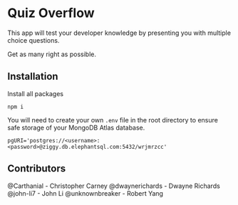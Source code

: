# Quiz Overflow

This app will test your developer knowledge by presenting you with multiple choice questions.

Get as many right as possible.

## Installation

Install all packages

```
npm i
```

You will need to create your own `.env` file in the root directory to ensure safe storage of your MongoDB Atlas database.

```
pgURI='postgres://<username>:<password>@ziggy.db.elephantsql.com:5432/wrjmrzcc'

```

## Contributors

@Carthanial - Christopher Carney
@dwaynerichards - Dwayne Richards
@john-li7 - John Li
@unknownbreaker - Robert Yang
